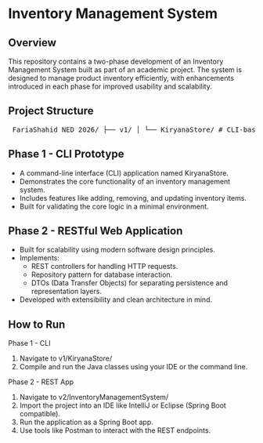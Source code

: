 Inventory Management System
===========================

Overview
--------
This repository contains a two-phase development of an Inventory Management System built as part of an academic project.
The system is designed to manage product inventory efficiently, with enhancements introduced in each phase for improved usability and scalability.

Project Structure
-----------------
<pre> FariaShahid_NED_2026/ ├── v1/ │ └── KiryanaStore/ # CLI-based prototype ├── v2/ │ └── InventoryManagementSystem/ # RESTful scalable system └── FariaShahid_NED_2026.pdf # Documentation </pre>

Phase 1 - CLI Prototype
-----------------------
- A command-line interface (CLI) application named KiryanaStore.
- Demonstrates the core functionality of an inventory management system.
- Includes features like adding, removing, and updating inventory items.
- Built for validating the core logic in a minimal environment.

Phase 2 - RESTful Web Application
---------------------------------
- Built for scalability using modern software design principles.
- Implements:
  - REST controllers for handling HTTP requests.
  - Repository pattern for database interaction.
  - DTOs (Data Transfer Objects) for separating persistence and representation layers.
- Developed with extensibility and clean architecture in mind.

How to Run
----------

Phase 1 - CLI
1. Navigate to v1/KiryanaStore/
2. Compile and run the Java classes using your IDE or the command line.

Phase 2 - REST App
1. Navigate to v2/InventoryManagementSystem/
2. Import the project into an IDE like IntelliJ or Eclipse (Spring Boot compatible).
3. Run the application as a Spring Boot app.
4. Use tools like Postman to interact with the REST endpoints.
